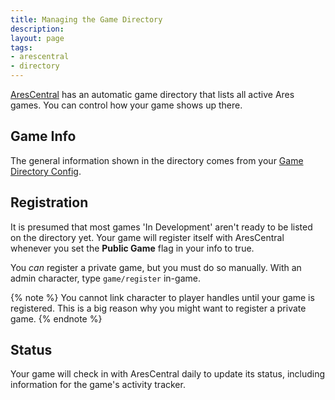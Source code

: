 ```yaml
---
title: Managing the Game Directory
description: 
layout: page
tags:
- arescentral
- directory
---
```


[AresCentral](http://arescentral.aresmush.com) has an automatic game directory that lists all active Ares games.  You can control how your game shows up there.

## Game Info

The general information shown in the directory comes from your [Game Directory Config](/tutorials/config/game.html).

## Registration

It is presumed that most games 'In Development' aren't ready to be listed on the directory yet.  Your game will register itself with AresCentral whenever you set the **Public Game** flag in your info to true.

You *can* register a private game, but you must do so manually.  With an admin character, type `game/register` in-game.

{% note %} 
You cannot link character to player handles until your game is registered.  This is a big reason why you might want to register a private game.
{% endnote %}

## Status

Your game will check in with AresCentral daily to update its status, including information for the game's activity tracker.